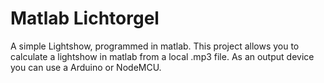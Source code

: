 # Matlab Lichtorgel
A simple Lightshow, programmed in matlab. This project allows you to calculate a lightshow in matlab from a local .mp3 file. As an output device you can use a Arduino or NodeMCU. 
